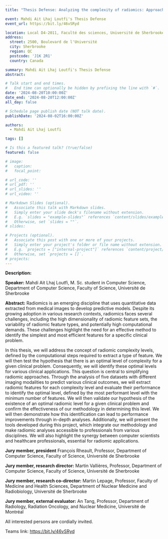 ```yaml
---
title: "Thesis Defense: Analyzing the complexity of radiomics: Approaches for simplified modeling"

event: Mahdi Ait Lhaj Loutfi's Thesis Defense
event_url: https://bit.ly/46vSRyd

location: Local D4-2011, Faculté des sciences, Université de Sherbrooke
address:
  street: 2500, Boulevard de l'Université
  city: Sherbrooke
  region: QC
  postcode: 'J1K 2R1'
  country: Canada

summary: Mahdi Ait Lhaj Loutfi's Thesis Defense
abstract:

# Talk start and end times.
#   End time can optionally be hidden by prefixing the line with `#`.
date: '2024-08-20T10:00:00Z'
date_end: '2024-08-20T12:00:00Z'
all_day: false

# Schedule page publish date (NOT talk date).
publishDate: '2024-08-02T16:00:00Z'

authors: 
  - Mahdi Ait Lhaj Loutfi

tags: []

# Is this a featured talk? (true/false)
featured: false

# image:
#   caption: 
#   focal_point: 

# url_code: ''
# url_pdf: ''
# url_slides: ''
# url_video: ''

# Markdown Slides (optional).
#   Associate this talk with Markdown slides.
#   Simply enter your slide deck's filename without extension.
#   E.g. `slides = "example-slides"` references `content/slides/example-slides.md`.
#   Otherwise, set `slides = ""`.
# slides:

# Projects (optional).
#   Associate this post with one or more of your projects.
#   Simply enter your project's folder or file name without extension.
#   E.g. `projects = ["internal-project"]` references `content/project/deep-learning/index.md`.
#   Otherwise, set `projects = []`.
# projects:
---
```


**Description:**

**Speaker:** Mahdi Ait Lhaj Loutfi, M. Sc. student in Computer Science, Department of Computer Science, 
Faculty of Science, Université de Sherbrooke

**Abstract:** Radiomics is an emerging discipline that uses quantitative data extracted from medical images to develop predictive models. Despite its growing adoption in various research contexts, radiomics faces several challenges, including the high dimensionality of radiomic feature sets, the variability of radiomic feature types, and potentially high computational demands. These challenges highlight the need for an effective method to identify the simplest and most efficient features for a specific clinical problem.

In this thesis, we will address the concept of radiomic complexity levels, defined by the computational steps required to extract a type of feature. We will then test the hypothesis that there is an optimal level of complexity for a given clinical problem. Consequently, we will identify these optimal levels for various clinical applications. This question is central to simplifying radiomic approaches. Through the analysis of five datasets with different imaging modalities to predict various clinical outcomes, we will extract radiomic features for each complexity level and evaluate their performance to identify the optimal level, defined by the most performant level with the minimum number of features. We will then validate our hypothesis of the existence of an optimal radiomic level for a given clinical problem and confirm the effectiveness of our methodology in determining this level. We will then demonstrate how this identification can lead to performance improvements through in-depth analyses. Additionally, we will present the tools developed during this project, which integrate our methodology and make radiomic analyses accessible to professionals from various disciplines. We will also highlight the synergy between computer scientists and healthcare professionals, essential for radiomic applications.

**Jury member, president** François Rheault, Professor, Department of Computer Science, Faculty of Science, Université de Sherbrooke

**Jury member, research director:** Martin Vallières, Professor, Department of Computer Science, Faculty of Science, Université de Sherbrooke

**Jury member, research co-director:** Martin Lepage, Professor, Faculty of Medicine and Health Sciences, Department of Nuclear Medicine and Radiobiology, Université de Sherbrooke

**Jury member, external evaluator:** An Tang, Professor, Department of Radiology, Radiation Oncology, and Nuclear Medicine, Université de Montréal

All interested persons are cordially invited.

Teams link: <https://bit.ly/46vSRyd>
